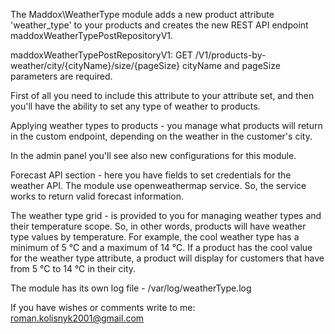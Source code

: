 The Maddox\WeatherType module adds a new product attribute 'weather_type' to your products and creates the new REST API endpoint maddoxWeatherTypePostRepositoryV1.

maddoxWeatherTypePostRepositoryV1:
GET /V1/products-by-weather/city/{cityName}/size/{pageSize}
cityName and pageSize parameters are required.

First of all you need to include this attribute to your attribute set, and then you'll have the ability to set any type of weather to products.

Applying weather types to products - you manage what products will return in the custom endpoint, depending on the weather in the customer's city.

In the admin panel you'll see also new configurations for this module.

Forecast API section - here you have fields to set credentials for the weather API. The module use openweathermap service. So, the service works to return valid forecast information.

The weather type grid - is provided to you for managing weather types and their temperature scope. So, in other words, products will have weather type values by temperature.
For example, the cool weather type has a minimum of 5 °C and a maximum of 14 °C. If a product has the cool value for the weather type attribute, a product will display for customers that have from 5 °C to 14 °C in their city.

The module has its own log file - /var/log/weatherType.log

If you have wishes or comments write to me: roman.kolisnyk2001@gmail.com
